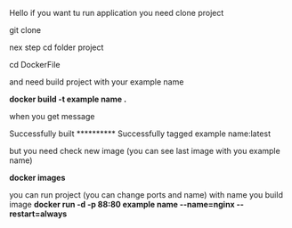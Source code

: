 Hello if you want tu run application you need clone project


git clone 

nex step cd folder project


cd DockerFile

and need build project with your example name 


<b>docker build -t example name .</b>



when you get message 

Successfully built **********
Successfully tagged example name:latest

but you need check new image (you can see last image with you example name)

<b>docker images</b>

you can run project (you can change ports and name) with name you build image 
<b>docker run -d -p 88:80 example name  --name=nginx --restart=always</b>

